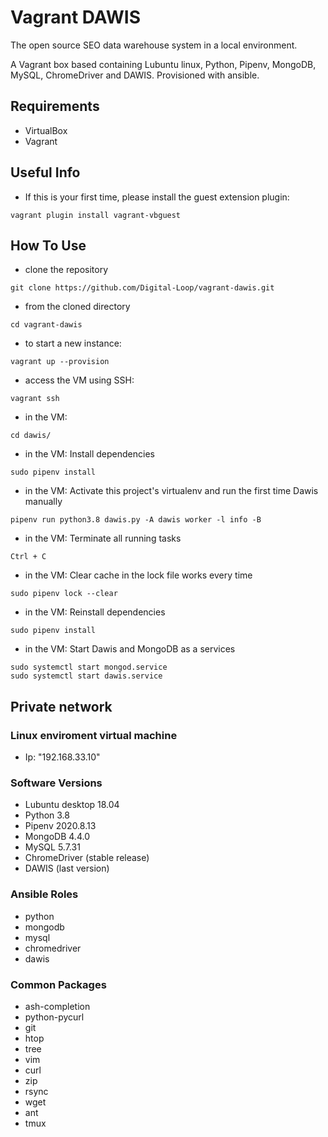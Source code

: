 # Vagrant DAWIS

The open source SEO data warehouse system in a local environment.

A Vagrant box based containing Lubuntu linux, Python, Pipenv, MongoDB, MySQL, ChromeDriver and DAWIS. Provisioned with ansible.

## Requirements

* VirtualBox
* Vagrant

## Useful Info

* If this is your first time, please install the guest extension plugin:

```shell
vagrant plugin install vagrant-vbguest
```

## How To Use

* clone the repository

```shell
git clone https://github.com/Digital-Loop/vagrant-dawis.git
```

* from the cloned directory

```shell
cd vagrant-dawis
```

* to start a new instance:

```shell
vagrant up --provision
```

* access the VM using SSH:

```shell
vagrant ssh
```

* in the VM:

```shell
cd dawis/
```

* in the VM: Install dependencies

```shell
sudo pipenv install
```

* in the VM: Activate this project's virtualenv and run the first time Dawis manually

```shell
pipenv run python3.8 dawis.py -A dawis worker -l info -B
```

* in the VM: Terminate all running tasks

```shell
Ctrl + C
```

* in the VM: Clear cache in the lock file works every time

```shell
sudo pipenv lock --clear
```

* in the VM: Reinstall dependencies

```shell
sudo pipenv install
```

* in the VM: Start Dawis and MongoDB as a services

```shell
sudo systemctl start mongod.service
sudo systemctl start dawis.service
```

## Private network

### Linux enviroment virtual machine

- Ip: "192.168.33.10"

### Software Versions

 - Lubuntu desktop 18.04
 - Python 3.8
 - Pipenv 2020.8.13
 - MongoDB 4.4.0
 - MySQL 5.7.31
 - ChromeDriver (stable release)
 - DAWIS (last version)

### Ansible Roles

- python
- mongodb
- mysql
- chromedriver
- dawis

### Common Packages

 - ash-completion
 - python-pycurl
 - git
 - htop
 - tree
 - vim
 - curl
 - zip
 - rsync
 - wget
 - ant
 - tmux

